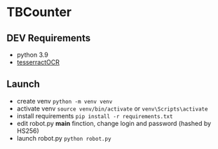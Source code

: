 # TBCounter

## DEV Requirements

- python 3.9
- [tesserractOCR](https://github.com/tesseract-ocr/tesseract)

## Launch

- create venv `python -m venv venv`
- activate venv `source venv/bin/activate` or `venv\Scripts\activate`
- install requirements `pip install -r requirements.txt`
- edit robot.py **main** finction, change login and password (hashed by HS256)
- launch robot.py `python robot.py`
